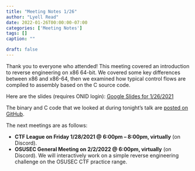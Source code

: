 ```yaml
---
title: "Meeting Notes 1/26"
author: "Lyell Read"
date: 2022-01-26T00:00:00-07:00
categories: ['Meeting Notes']
tags: []
caption: ""

draft: false
---
```


Thank you to everyone who attended! This meeting covered an introduction to reverse engineering on x86 64-bit. We covered some key differences between x86 and x86-64, then we examined how typical control flows are compiled to assembly based on the C source code.

Here are the slides (requires ONID login): [Google Slides for 1/26/2021](https://docs.google.com/presentation/d/15X3pdIcGWrU92HM59QuKUdE9rw-ED12k_vQOIxARDE4/edit?usp=sharing)

The binary and C code that we looked at during tonight’s talk are [posted on GitHub](https://github.com/osusec/intro-rev).

The next meetings are as follows:

- **CTF League on Friday 1/28/2021 @ 6:00pm – 8:00pm, virtually** (on Discord).
- **OSUSEC General Meeting on 2/2/2022 @ 6:00pm, virtually** (on Discord). We will interactively work on a simple reverse engineering challenge on the OSUSEC CTF practice range. 

